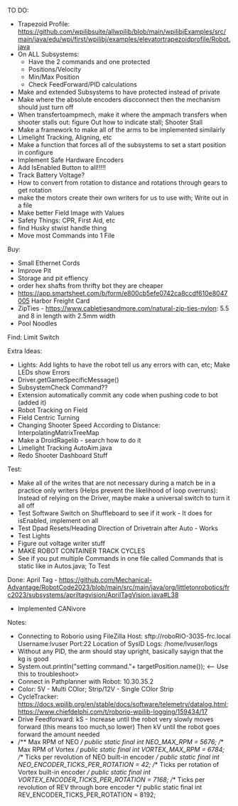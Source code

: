 TO DO:
- Trapezoid Profile: https://github.com/wpilibsuite/allwpilib/blob/main/wpilibjExamples/src/main/java/edu/wpi/first/wpilibj/examples/elevatortrapezoidprofile/Robot.java
- On ALL Subsystems:
   - Have the 2 commands and one protected
   - Positions/Velocity
   - Min/Max Position
   - Check FeedForward/PID calculations
- Make and extended Subsystems to have protected instead of private
- Make where the absolute encoders discconnect then the mechanism should just turn off
- When transfertoampmech, make it where the ampmach transfers when shooter stalls out: figure Out how to indicate stall; Shooter Stall
- Make a framework to make all of the arms to be implemented similairly 
- Limelight Tracking, Aligning, etc
- Make a function that forces all of the subsystems to set a start position in configure 
- Implement Safe Hardware Encoders
- Add IsEnabled Button to all!!!!!
- Track Battery Voltage?
- How to convert from rotation to distance and rotations through gears to get rotation
- make the motors create their own writers for us to use with; Write out in a file
- Make better Field Image with Values
- Safety Things: CPR, First Aid, etc
- find Husky stwist handle thing
- Move most Commands into 1 File


Buy:
- Small Ethernet Cords
- Improve Pit
- Storage and pit effiency
- order hex shafts from thrifty bot they are cheaper
- https://app.smartsheet.com/b/form/e800cb5efe0742ca8ccdf610e8047005 Harbor Freight Card
- ZipTies - https://www.cabletiesandmore.com/natural-zip-ties-nylon: 5.5 and 8 in length with 2.5mm width
- Pool Noodles

Find:
Limit Switch


Extra Ideas:
- Lights: Add lights to have the robot tell us any errors with can, etc; Make LEDs show Errors
- Driver.getGameSpecificMessage()
- SubsystemCheck Command??
- Extension automatically commit any code when pushing code to bot (added it)
- Robot Tracking on Field
- Field Centric Turning
- Changing Shooter Speed According to Distance: InterpolatingMatrixTreeMap
- Make a DroidRagelib - search how to do it
- Limelight Tracking AutoAim.java
- Redo Shooter Dashboard Stuff



Test:
- Make all of the writes that are not necessary during a match be in a practice only writers (Helps prevent the likelihood of loop overruns): Instead of relying on the Driver, maybe make a universal switch to turn it all off
- Test Software Switch on Shuffleboard to see if it work - It does for isEnabled, implement on all
- Test Dpad Resets/Heading Direction of Drivetrain after Auto - Works
- Test Lights
- Figure out voltage writer stuff
- MAKE ROBOT CONTAINER TRACK CYCLES
- See if you put multiple Commands in one file called Commands that is static like in Autos.java; To Test



Done:
April Tag - https://github.com/Mechanical-Advantage/RobotCode2023/blob/main/src/main/java/org/littletonrobotics/frc2023/subsystems/apriltagvision/AprilTagVision.java#L38
- Implemented CANivore



Notes:
- Connecting to Roborio using FileZilla
   Host: sftp://roboRIO-3035-frc.local
   Username:lvuser
   Port:22
   Location of SysID Logs: /home/lvuser/logs 
- Without any PID, the arm should stay upright, basically sayign that the kg is good
- System.out.println("setting command."+ targetPosition.name()); <-- Use this to troubleshoot>
- Connect in Pathplanner with Robot: 10.30.35.2
- Color: 5V - Multi COlor; Strip/12V - Single COlor Strip
- CycleTracker: https://docs.wpilib.org/en/stable/docs/software/telemetry/datalog.html; https://www.chiefdelphi.com/t/roborio-wpilib-logging/159434/17
- Drive Feedforward: kS - Increase until the robot very slowly moves forward (this means too much,so lower) Then kV until the robot goes forward the amount needed
- /** Max RPM of NEO */
  public static final int NEO_MAX_RPM = 5676;
  /** Max RPM of Vortex */
  public static final int VORTEX_MAX_RPM = 6784;
  /** Ticks per revolution of NEO built-in encoder */
  public static final int NEO_ENCODER_TICKS_PER_ROTATION = 42;
  /** Ticks per rotation of Vortex built-in encoder */
  public static final int VORTEX_ENCODER_TICKS_PER_ROTATION = 7168;
  /** Ticks per revolution of REV through bore encoder */
  public static final int REV_ENCODER_TICKS_PER_ROTATION = 8192;
